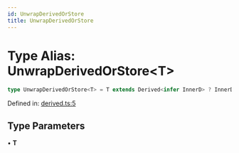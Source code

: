 ```yaml
---
id: UnwrapDerivedOrStore
title: UnwrapDerivedOrStore
---
```


<!-- DO NOT EDIT: this page is autogenerated from the type comments -->

# Type Alias: UnwrapDerivedOrStore\<T\>

```ts
type UnwrapDerivedOrStore<T> = T extends Derived<infer InnerD> ? InnerD : T extends Store<infer InnerS> ? InnerS : never;
```

Defined in: [derived.ts:5](https://github.com/I-am-abdulazeez/store/blob/main/packages/store/src/derived.ts#L5)

## Type Parameters

• **T**
